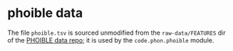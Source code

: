 # phoible data

The file `phoible.tsv` is sourced unmodified from the `raw-data/FEATURES` dir of
the [PHOIBLE data repo][1]; it is used by the `code.phon.phoible` module.

[1]: https://github.com/phoible/dev
